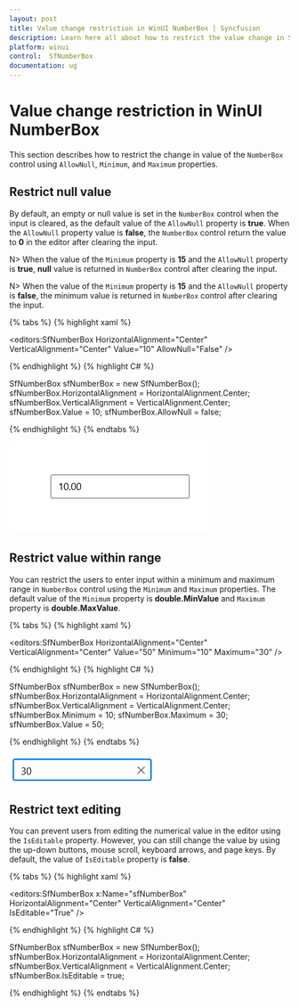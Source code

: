 ```yaml
---
layout: post
title: Value change restriction in WinUI NumberBox | Syncfusion
description: Learn here all about how to restrict the value change in Syncfusion WinUI NumberBox (SfNumberBox) control and more.
platform: winui
control:  SfNumberBox
documentation: ug
---
```


# Value change restriction in WinUI NumberBox

This section describes how to restrict the change in value of the `NumberBox` control using `AllowNull`, `Minimum`, and `Maximum` properties.

## Restrict null value

By default, an empty or null value is set in the `NumberBox` control when the input is cleared, as the default value of the `AllowNull` property is **true**. When the `AllowNull` property value is **false**, the `NumberBox` control return the value to **0** in the editor after clearing the input.

N> When the value of the `Minimum` property is **15** and the `AllowNull` property is **true**, **null** value is returned in `NumberBox` control after clearing the input.

N> When the value of the `Minimum` property is **15** and the `AllowNull` property is **false**, the minimum value is returned in `NumberBox` control after clearing the input.

{% tabs %}
{% highlight xaml %}

<editors:SfNumberBox HorizontalAlignment="Center"
                     VerticalAlignment="Center" 
                     Value="10" 
                     AllowNull="False" />

{% endhighlight %}
{% highlight C# %}

SfNumberBox sfNumberBox = new SfNumberBox();
sfNumberBox.HorizontalAlignment = HorizontalAlignment.Center;
sfNumberBox.VerticalAlignment = VerticalAlignment.Center;
sfNumberBox.Value = 10;
sfNumberBox.AllowNull = false;

{% endhighlight %}
{% endtabs %}

![WinUI NumberBox value restriction](Restriction_images/restrict_nullvalue.gif)

## Restrict value within range

You can restrict the users to enter input within a minimum and maximum range in `NumberBox` control using the `Minimum` and `Maximum` properties. The default value of the `Minimum` property is **double.MinValue** and `Maximum` property is **double.MaxValue**.

{% tabs %}
{% highlight xaml %}

<editors:SfNumberBox HorizontalAlignment="Center"
                     VerticalAlignment="Center"
                     Value="50"
                     Minimum="10"
                     Maximum="30" />

{% endhighlight %}
{% highlight C# %}

SfNumberBox sfNumberBox = new SfNumberBox();
sfNumberBox.HorizontalAlignment = HorizontalAlignment.Center;
sfNumberBox.VerticalAlignment = VerticalAlignment.Center;
sfNumberBox.Minimum = 10;
sfNumberBox.Maximum = 30;
sfNumberBox.Value = 50;

{% endhighlight %}
{% endtabs %}

![WinUI NumberBox value restriction](GettingStarted_images/value_restriction_img.png)

## Restrict text editing

You can prevent users from editing the numerical value in the editor using the `IsEditable` property. However, you can still change the value by using the up-down buttons, mouse scroll, keyboard arrows, and page keys. By default, the value of `IsEditable` property is **false**. 

{% tabs %}
{% highlight xaml %}

<editors:SfNumberBox x:Name="sfNumberBox" 
                     HorizontalAlignment="Center"
                     VerticalAlignment="Center"
                     IsEditable="True" />

{% endhighlight %}
{% highlight C# %}

SfNumberBox sfNumberBox = new SfNumberBox();
sfNumberBox.HorizontalAlignment = HorizontalAlignment.Center;
sfNumberBox.VerticalAlignment = VerticalAlignment.Center;
sfNumberBox.IsEditable = true;

{% endhighlight %}
{% endtabs %}

